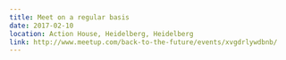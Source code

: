 ```yaml
---
title: Meet on a regular basis
date: 2017-02-10
location: Action House, Heidelberg, Heidelberg
link: http://www.meetup.com/back-to-the-future/events/xvgdrlywdbnb/
---
```

